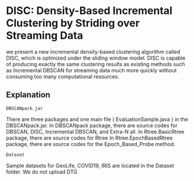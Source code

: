 # DISC: Density-Based Incremental Clustering by Striding over Streaming Data
we present a new incremental density-based clustering algorithm called DISC, which is optimized under the sliding window model.
DISC is capable of producing exactly the same clustering results as existing methods such as Incremental DBSCAN for streaming
data much more quickly without consuming too many computational resources.

## Explanation 

`DBSCANpack.jar`

There are three packages and one main file ( EvaluationSample.java ) in the DBSCANpack.jar.
In DBSCANpack package, there are source codes for DBSCAN, DISC, Incremental DBSCAN, and Extra-N all. 
In Rtree.BasicRtree package, there are source codes for Rtree
In Rtree.EpochBasedRtree package, there are source codes for the Epoch_Based_Probe method.

`Dataset`

Sample datasets for GeoLife, COVID19, IRIS are located in the Dataset folder. 
We do not upload DTG














